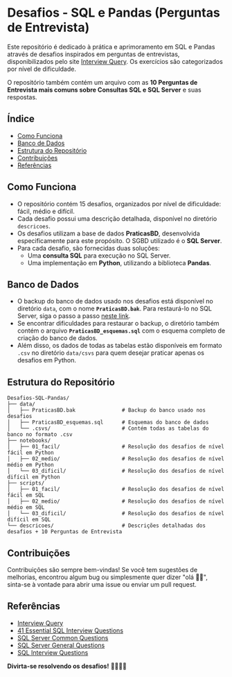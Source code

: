# Desafios - SQL e Pandas (Perguntas de Entrevista)
Este repositório é dedicado à prática e aprimoramento em SQL e Pandas através de desafios inspirados em perguntas de entrevistas, disponibilizados pelo site [Interview Query](https://www.interviewquery.com/). Os exercícios são categorizados por nível de dificuldade. 

O repositório também contém um arquivo com as **10 Perguntas de Entrevista mais comuns sobre Consultas SQL e SQL Server** e suas respostas.

## Índice
- [Como Funciona](#como-funciona)
- [Banco de Dados](#banco-de-dados)
- [Estrutura do Repositório](#estrutura-do-repositório)
- [Contribuições](#contribuições)
- [Referências](#referências)
  
## Como Funciona
- O repositório contém 15 desafios, organizados por nível de dificuldade: fácil, médio e difícil.
- Cada desafio possui uma descrição detalhada, disponível no diretório `descricoes`.
- Os desafios utilizam a base de dados **PraticasBD**, desenvolvida especificamente para este propósito. O SGBD utilizado é o **SQL Server**.
- Para cada desafio, são fornecidas duas soluções:
  - Uma **consulta SQL** para execução no SQL Server.
  - Uma implementação em **Python**, utilizando a biblioteca **Pandas**.

## Banco de Dados
- O backup do banco de dados usado nos desafios está disponível no diretório `data`, com o nome **`PraticasBD.bak`**. Para restaurá-lo no SQL Server, siga o passo a passo [neste link](https://learn.microsoft.com/pt-br/sql/relational-databases/backup-restore/quickstart-backup-restore-database?view=sql-server-ver16&tabs=ssms).
- Se encontrar dificuldades para restaurar o backup, o diretório também contém o arquivo **`PraticasBD_esquemas.sql`** com o esquema completo de criação do banco de dados.
- Além disso, os dados de todas as tabelas estão disponíveis em formato `.csv` no diretório `data/csvs` para quem desejar praticar apenas os desafios em Python.

## Estrutura do Repositório
```
Desafios-SQL-Pandas/
├── data/
│   ├── PraticasBD.bak               # Backup do banco usado nos desafios
│   ├── PraticasBD_esquemas.sql      # Esquemas do banco de dados
│   └── .csvs/                       # Contém todas as tabelas do banco no formato .csv
├── notebooks/
│   ├── 01_facil/                    # Resolução dos desafios de nível fácil em Python
│   ├── 02_medio/                    # Resolução dos desafios de nível médio em Python
│   └── 03_dificil/                  # Resolução dos desafios de nível difícil em Python
├── scripts/
│   ├── 01_facil/                    # Resolução dos desafios de nível fácil em SQL
│   ├── 02_medio/                    # Resolução dos desafios de nível médio em SQL
│   └── 03_dificil/                  # Resolução dos desafios de nível difícil em SQL
└── descricoes/                      # Descrições detalhadas dos desafios + 10 Perguntas de Entrevista
```

## Contribuições
Contribuições são sempre bem-vindas! Se você tem sugestões de melhorias, encontrou algum bug ou simplesmente quer dizer "olá 👋🏽", sinta-se à vontade para abrir uma issue ou enviar um pull request.

## Referências
- [Interview Query](https://www.interviewquery.com)
- [41 Essential SQL Interview Questions](https://www.toptal.com/sql/interview-questions)
- [SQL Server Common Questions](https://www.indiabix.com/technical/sql-server-common-questions)
- [SQL Server General Questions](https://www.indiabix.com/technical/sql-server-general-questions)
- [SQL Interview Questions](https://www.tutorialspoint.com/sql/sql_interview_questions.htm)

**Divirta-se resolvendo os desafios!** 🚀👩🏽‍💻
